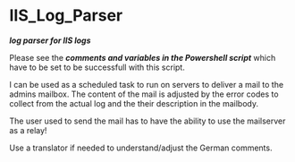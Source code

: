 # IIS_Log_Parser
***log parser for IIS logs***


Please see the ***comments and variables in the Powershell script*** which have to be set to be successfull with this script.

I can be used as a scheduled task to run on servers to deliver a mail to the admins mailbox.
The content of the mail is adjusted by the error codes to collect from the actual log and the their description in the mailbody.

The user used to send the mail has to have the ability to use the mailserver as a relay!

Use a translator if needed to understand/adjust the German comments.

